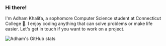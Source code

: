 ### Hi there!

I'm Adham Khalifa, a sophomore Computer Science student at Connecticut College 🐫. I enjoy coding anything that can solve problems or make life easier. Let's get in touch if you want to work on a project.


![Adham's GitHub stats](https://github-readme-stats.vercel.app/api?username=AdhamKhalifa&theme=dark&show_icons=true)
